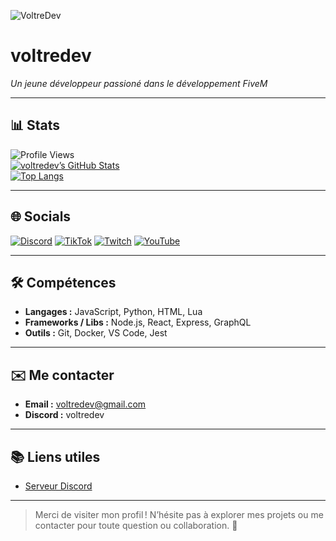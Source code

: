 <!-- Bannière en haut (tu peux remplacer l'URL par celle de ton image/bannière perso) -->
![VoltreDev](https://raw.githubusercontent.com/voltredev/voltredev/main/voltre.png)


# voltredev  
*Un jeune développeur passioné dans le développement FiveM*

---

## 📊 Stats  
<!-- Affiche le nombre de vues, d’étoiles, commits, PR, issues, langage → config GitHub Readme Stats -->
![Profile Views](https://komarev.com/ghpvc/?username=voltredev&color=blue)  
[![voltredev’s GitHub Stats](https://github-readme-stats.vercel.app/api?username=voltredev&show_icons=true&theme=dark&hide_border=true)](https://github.com/voltredev)  
[![Top Langs](https://github-readme-stats.vercel.app/api/top-langs/?username=voltredev&layout=compact&langs_count=6&theme=dark&hide_border=true)](https://github.com/voltredev)

---

## 🌐 Socials  
<!-- Badges pour tes réseaux sociaux, personnalise les liens -->
[![Discord](https://img.shields.io/badge/Discord-%237289DA.svg?logo=discord&logoColor=white)](https://discord.gg/voltre) [![TikTok](https://img.shields.io/badge/TikTok-%23000000.svg?logo=TikTok&logoColor=white)](https://tiktok.com/@voltredev) [![Twitch](https://img.shields.io/badge/Twitch-%239146FF.svg?logo=Twitch&logoColor=white)](https://twitch.tv/voltredev) [![YouTube](https://img.shields.io/badge/YouTube-%23FF0000.svg?logo=YouTube&logoColor=white)](https://youtube.com/@voltredev)

---

## 🛠️ Compétences  
- **Langages :** JavaScript, Python, HTML, Lua  
- **Frameworks / Libs :** Node.js, React, Express, GraphQL  
- **Outils :** Git, Docker, VS Code, Jest

---

## ✉️ Me contacter  
- **Email :** [voltredev@gmail.com](mailto:voltredev@gmail.com)  
- **Discord :** voltredev  

---

## 📚 Liens utiles   
- [Serveur Discord](https://discord.gg/voltre)

---

> Merci de visiter mon profil ! N’hésite pas à explorer mes projets ou me contacter pour toute question ou collaboration. 🚀
